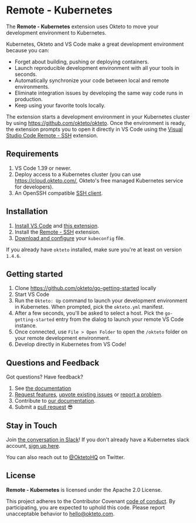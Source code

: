 # Remote - Kubernetes


The **Remote - Kubernetes** extension uses Okteto to move your development environment to Kubernetes. 

Kubernetes, Okteto and VS Code make a great development environment because you can:

- Forget about building, pushing or deploying containers.
- Launch reproducible development environment with all your tools in seconds.
- Automatically synchronize your code between local and remote environments.
- Eliminate integration issues by developing the same way code runs in production.
- Keep using your favorite tools locally.

The extension starts a development environment in your Kubernetes cluster by using https://github.com/okteto/okteto. Once the environment is ready, the extension prompts you to open it directly in VS Code using the [Visual Studio Code Remote - SSH](https://code.visualstudio.com/docs/remote/ssh) extension.

## Requirements

1. VS Code 1.39 or newer.
1. Deploy access to a Kubernetes cluster (you can use https://cloud.okteto.com/, Okteto's free managed Kubernetes service for developers).
1. An OpenSSH compatible [SSH client](https://code.visualstudio.com/docs/remote/troubleshooting#_installing-a-supported-ssh-client).

## Installation

1. [Install VS Code](https://code.visualstudio.com/) and [this extension](https://marketplace.visualstudio.com/items?itemName=okteto.remote-kubernetes).
1. Install the [Remote - SSH](https://marketplace.visualstudio.com/items?itemName=ms-vscode-remote.remote-ssh) extension.
1. [Download and configure](https://kubernetes.io/docs/tasks/access-application-cluster/configure-access-multiple-clusters/) your `kubeconfig` file.

If you already have `okteto` installed, make sure you're at least on version `1.4.6`.

## Getting started

1. Clone https://github.com/okteto/go-getting-started locally
1. Start VS Code
1. Run the `Okteto: Up` command to launch your development environment in Kubernetes. When prompted, pick the `okteto.yml` manifest. 
1. After a few seconds, you'll be asked to select a host. Pick the `go-getting-started` entry from the dialog to launch your remote VS Code instance.
1. Once connected, use `File > Open Folder` to open the `/okteto` folder on your remote development environment.
1. Develop directly in Kubernetes from VS Code!

## Questions and Feedback

Got questions? Have feedback? 

1. See [the documentation](https://github.com/okteto/remote-kubernetes/tree/master/docs/index.md)
1. [Request features](https://github.com/okteto/remote-kubernetes/labels/enhancement), [upvote existing issues](https://github.com/okteto/remote-kubernetes/issues) or [report a problem](https://github.com/okteto/remote-kubernetes/issues/new?template=bug_report.md&title=).
1. Contribute to [our documentation](https://github.com/okteto/remote-kubernetes/tree/master/docs/index.md).
1. Submit a [pull request](https://github.com/okteto/remote-kubernetes/pulls) 😎


## Stay in Touch

Join [the conversation in Slack](https://kubernetes.slack.com/messages/CM1QMQGS0/)! If you don't already have a Kubernetes slack account, [sign up here](http://slack.k8s.io/). 

You can also reach out to [@OktetoHQ](https://twitter.com/oktetohq) on Twitter.

## License

**Remote - Kubernetes** is licensed under the Apache 2.0 License.

This project adheres to the Contributor Covenant [code of conduct](code-of-conduct.md). By participating, you are expected to uphold this code. Please report unacceptable behavior to hello@okteto.com.
